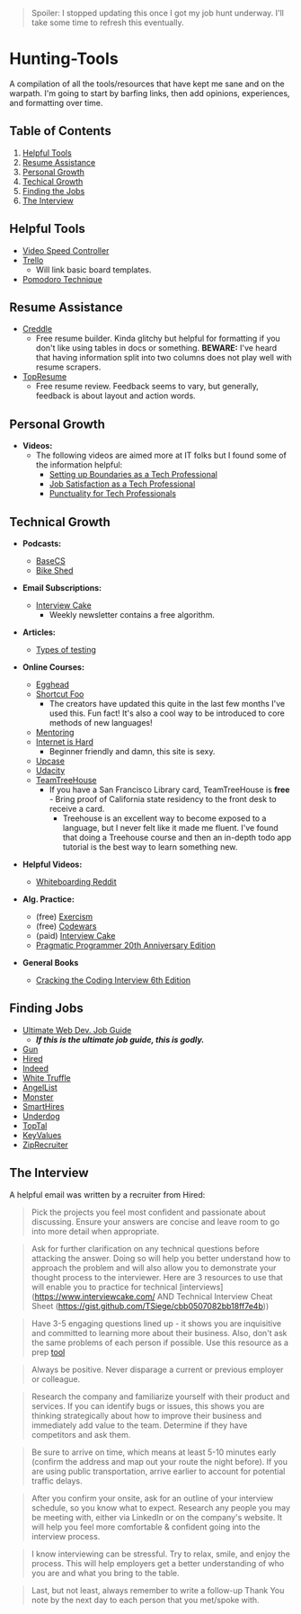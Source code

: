 > Spoiler: I stopped updating this once I got my job hunt underway. I'll take some time to refresh this eventually.

# Hunting-Tools
A compilation of all the tools/resources that have kept me sane and on the warpath. I'm going to start by barfing links, then add opinions, experiences, and formatting over time.

## Table of Contents
1. [Helpful Tools](#helpful-tools)
2. [Resume Assistance](#resume-assistance)
3. [Personal Growth](#personal-growth)
4. [Techical Growth](#techical-growth)
5. [Finding the Jobs](#finding-jobs)
6. [The Interview](#the-interview)

## Helpful Tools
* [Video Speed Controller](https://chrome.google.com/webstore/detail/video-speed-controller/nffaoalbilbmmfgbnbgppjihopabppdk?hl=en)
* [Trello](https://trello.com/b/I7TjiplA/trello-tutorial)
  * Will link basic board templates.
* [Pomodoro Technique](http://pomodorotechnique.com/)

## Resume Assistance
* [Creddle](http://creddle.io/)
  * Free resume builder. Kinda glitchy but helpful for formatting if you don't like using tables in docs or something. **BEWARE:** I've heard that having information split into two columns does not play well with resume scrapers.
* [TopResume](https://www.topresume.com/)
  * Free resume review. Feedback seems to vary, but generally, feedback is about layout and action words.

## Personal Growth
* **Videos:**
  * The following videos are aimed more at IT folks but I found some of the information helpful:
      * [Setting up Boundaries as a Tech Professional](https://www.youtube.com/watch?v=sE4a3ZwWeOA)
      * [Job Satisfaction as a Tech Professional](https://www.youtube.com/watch?v=LyXv1sZqjYQ)
      * [Punctuality for Tech Professionals](https://www.youtube.com/watch?v=N7R8YB1iLxM)

## Technical Growth
* **Podcasts:**
    * [BaseCS](https://www.codenewbie.org/basecs)
    * [Bike Shed](http://bikeshed.fm/)
* **Email Subscriptions:**
  * [Interview Cake](https://www.interviewcake.com/)
    * Weekly newsletter contains a free algorithm.
* **Articles:**
  * [Types of testing](http://www.softwaretestinghelp.com/types-of-software-testing/)
* **Online Courses:**
  * [Egghead](https://egghead.io/)
  * [Shortcut Foo](https://www.shortcutfoo.com/)
    * The creators have updated this quite in the last few months I've used this. Fun fact! It's also a cool way to be introduced to core methods of new languages!
  * [Mentoring](https://www.codementor.io/)
  * [Internet is Hard](https://internetingishard.com/)
    * Beginner friendly and damn, this site is sexy.
  * [Upcase](https://upcase.com/practice)
  * [Udacity](https://www.udacity.com/)
  * [TeamTreeHouse](http://referrals.trhou.se/jacobmoyle)
    * If you have a San Francisco Library card, TeamTreeHouse is **free** - Bring proof of California state residency to the front desk to receive a card.
      * Treehouse is an excellent way to become exposed to a language, but I never felt like it made me fluent. I've found that doing a Treehouse course and then an in-depth todo app tutorial is the best way to learn something new.
* **Helpful Videos:**
    * [Whiteboarding Reddit](https://www.udacity.com/course/viewer#!/c-cs253/l-48683805/m-48721328)
* **Alg. Practice:**
    * (free) [Exercism](http://exercism.io/)
    * (free) [Codewars](http://www.codewars.com/)
    * (paid) [Interview Cake](https://www.interviewcake.com/)
    * [Pragmatic Programmer 20th Anniversary Edition](https://www.amazon.com/Pragmatic-Programmer-journey-mastery-Anniversary-ebook/dp/B07VRS84D1)

* **General Books**
    * [Cracking the Coding Interview 6th Edition](https://www.amazon.com/Cracking-Coding-Interview-Programming-Questions/dp/0984782850/ref=sr_1_2?gclid=Cj0KCQiAkePyBRCEARIsAMy5ScvcnlTiwCDU64_fVGQZzIFpfyjdUf_MSaSEHDMKGzdIvqugnJR9QGYaAvq1EALw_wcB&hvadid=241870593966&hvdev=c&hvlocphy=1014221&hvnetw=g&hvqmt=e&hvrand=16166156635325013692&hvtargid=aud-837858999240%3Akwd-20040243067&hydadcr=16409_10304044&keywords=cracking+the+coding+interview&qid=1582915777&sr=8-2)

## Finding Jobs
* [Ultimate Web Dev. Job Guide](http://blog.thefirehoseproject.com/posts/the-ultimate-guide-to-jobs-in-web-development/)
  * ***If this is the ultimate job guide, this is godly.***
* [Gun](https://gun.io/r/ea7d1cdda454f8a20c7cfc62019be8bd3c8a500b/)
* [Hired](https://hired.com/x/g7TDyS)
* [Indeed](http://www.indeed.com/)
* [White Truffle](https://www.whitetruffle.com)
* [AngelList](https://angel.co/)
* [Monster](http://www.monster.com/)
* [SmartHires](https://www.smarthires.io)
* [Underdog](https://underdog.io/)
* [TopTal](https://www.toptal.com/talent/apply)
* [KeyValues](https://www.keyvalues.com/)
* [ZipRecruiter](https://www.ziprecruiter.com/Search-Jobs-Near-Me)

## The Interview
A helpful email was written by a recruiter from Hired:

> Pick the projects you feel most confident and passionate about discussing. Ensure your answers are concise and leave room to go into more detail when appropriate.

> Ask for further clarification on any technical questions before attacking the answer. Doing so will help you better understand how to approach the problem and will also allow you to demonstrate your thought process to the interviewer.  Here are 3 resources to use that will enable you to practice for technical [interviews](https://www.interviewcake.com/ AND Technical Interview Cheat Sheet (https://gist.github.com/TSiege/cbb0507082bb18ff7e4b))

> Have 3-5 engaging questions lined up - it shows you are inquisitive and committed to learning more about their business. Also, don't ask the same problems of each person if possible.  Use this resource as a prep [tool](http://www.forbes.com/sites/nextavenue/2014/06/18/10-job-interview-questions-you-should-ask/)

> Always be positive. Never disparage a current or previous employer or colleague.

> Research the company and familiarize yourself with their product and services. If you can identify bugs or issues, this shows you are thinking strategically about how to improve their business and immediately add value to the team. Determine if they have competitors and ask them.

> Be sure to arrive on time, which means at least 5-10 minutes early (confirm the address and map out your route the night before). If you are using public transportation, arrive earlier to account for potential traffic delays.

> After you confirm your onsite, ask for an outline of your interview schedule, so you know what to expect. Research any people you may be meeting with, either via LinkedIn or on the company's website. It will help you feel more comfortable & confident going into the interview process.

> I know interviewing can be stressful. Try to relax, smile, and enjoy the process. This will help employers get a better understanding of who you are and what you bring to the table.

> Last, but not least, always remember to write a follow-up Thank You note by the next day to each person that you met/spoke with.
